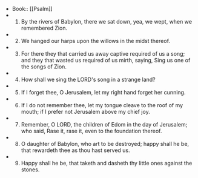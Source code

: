 - Book:: [[Psalm]]
- 1. By the rivers of Babylon, there we sat down, yea, we wept, when we remembered Zion.
- 2. We hanged our harps upon the willows in the midst thereof.
- 3. For there they that carried us away captive required of us a song; and they that wasted us required of us mirth, saying, Sing us one of the songs of Zion.
- 4. How shall we sing the LORD's song in a strange land?
- 5. If I forget thee, O Jerusalem, let my right hand forget her cunning.
- 6. If I do not remember thee, let my tongue cleave to the roof of my mouth; if I prefer not Jerusalem above my chief joy.
- 7. Remember, O LORD, the children of Edom in the day of Jerusalem; who said, Rase it, rase it, even to the foundation thereof.
- 8. O daughter of Babylon, who art to be destroyed; happy shall he be, that rewardeth thee as thou hast served us.
- 9. Happy shall he be, that taketh and dasheth thy little ones against the stones.
